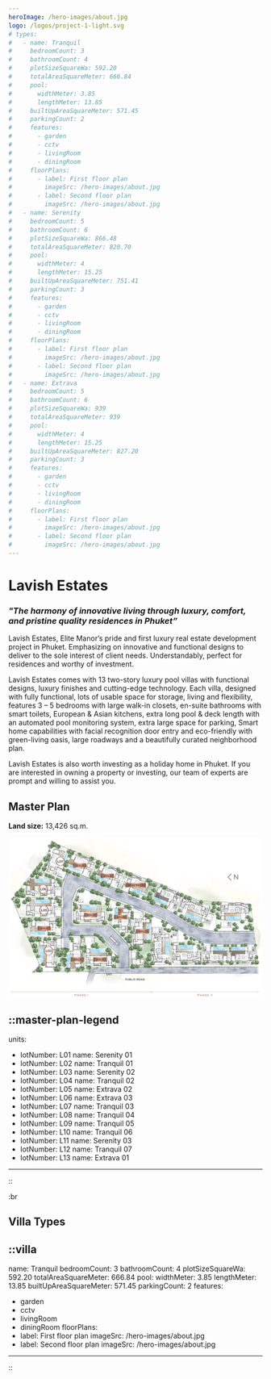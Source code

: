 ```yaml
---
heroImage: /hero-images/about.jpg
logo: /logos/project-1-light.svg
# types:
#   - name: Tranquil
#     bedroomCount: 3
#     bathroomCount: 4
#     plotSizeSquareWa: 592.20
#     totalAreaSquareMeter: 666.84
#     pool:
#       widthMeter: 3.85
#       lengthMeter: 13.85
#     builtUpAreaSquareMeter: 571.45
#     parkingCount: 2
#     features:
#       - garden
#       - cctv
#       - livingRoom
#       - diningRoom
#     floorPlans:
#       - label: First floor plan
#         imageSrc: /hero-images/about.jpg
#       - label: Second floor plan
#         imageSrc: /hero-images/about.jpg
#   - name: Serenity
#     bedroomCount: 5
#     bathroomCount: 6
#     plotSizeSquareWa: 866.48
#     totalAreaSquareMeter: 820.70
#     pool:
#       widthMeter: 4
#       lengthMeter: 15.25
#     builtUpAreaSquareMeter: 751.41
#     parkingCount: 3
#     features:
#       - garden
#       - cctv
#       - livingRoom
#       - diningRoom
#     floorPlans:
#       - label: First floor plan
#         imageSrc: /hero-images/about.jpg
#       - label: Second floor plan
#         imageSrc: /hero-images/about.jpg
#   - name: Extrava
#     bedroomCount: 5
#     bathroomCount: 6
#     plotSizeSquareWa: 939
#     totalAreaSquareMeter: 939
#     pool:
#       widthMeter: 4
#       lengthMeter: 15.25
#     builtUpAreaSquareMeter: 827.20
#     parkingCount: 3
#     features:
#       - garden
#       - cctv
#       - livingRoom
#       - diningRoom
#     floorPlans:
#       - label: First floor plan
#         imageSrc: /hero-images/about.jpg
#       - label: Second floor plan
#         imageSrc: /hero-images/about.jpg
---
```


# Lavish Estates

### _"The harmony of innovative living through luxury, comfort, and pristine quality residences in Phuket”_

<!-- more -->

Lavish Estates, Elite Manor’s pride and first luxury real estate development project in Phuket. Emphasizing on innovative and functional designs to deliver to the sole interest of client needs. Understandably, perfect for residences and worthy of investment.

Lavish Estates comes with 13 two-story luxury pool villas with functional designs, luxury finishes and cutting-edge technology. Each villa, designed with fully functional, lots of usable space for storage, living and flexibility, features 3 – 5 bedrooms with large walk-in closets, en-suite bathrooms with smart toilets, European & Asian kitchens, extra long pool & deck length with an automated pool monitoring system, extra large space for parking, Smart home capabilities with facial recognition door entry and eco-friendly with green-living oasis, large roadways and a beautifully curated neighborhood plan.

Lavish Estates is also worth investing as a holiday home in Phuket. If you are interested in owning a property or investing, our team of experts are prompt and willing to assist you.

## Master Plan

**Land size:** 13,426 sq.m.

![Master Plan Legend](/projects/lavish-estates/master-plan.jpg)

::master-plan-legend
---
units:
  - lotNumber: L01
    name: Serenity 01
  - lotNumber: L02
    name: Tranquil 01
  - lotNumber: L03
    name: Serenity 02
  - lotNumber: L04
    name: Tranquil 02
  - lotNumber: L05
    name: Extrava 02
  - lotNumber: L06
    name: Extrava 03
  - lotNumber: L07
    name: Tranquil 03
  - lotNumber: L08
    name: Tranquil 04
  - lotNumber: L09
    name: Tranquil 05
  - lotNumber: L10
    name: Tranquil 06
  - lotNumber: L11
    name: Serenity 03
  - lotNumber: L12
    name: Tranquil 07
  - lotNumber: L13
    name: Extrava 01
---    
::

:br

## Villa Types

::villa
---
name: Tranquil
bedroomCount: 3
bathroomCount: 4
plotSizeSquareWa: 592.20
totalAreaSquareMeter: 666.84
pool:
  widthMeter: 3.85
  lengthMeter: 13.85
builtUpAreaSquareMeter: 571.45
parkingCount: 2
features:
  - garden
  - cctv
  - livingRoom
  - diningRoom
floorPlans:
  - label: First floor plan
    imageSrc: /hero-images/about.jpg
  - label: Second floor plan
    imageSrc: /hero-images/about.jpg
---
::